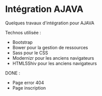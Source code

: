 # Intégration AJAVA

Quelques travaux d'intégration pour AJAVA

Technos utilisée :

* Bootstrap
* Bower pour la gestion de ressources 
* Sass pour le CSS
* Modernizr pour les anciens navigateurs
* HTML5Shiv pour les anciens navigateurs 


DONE : 
* Page error 404
* Page inscription